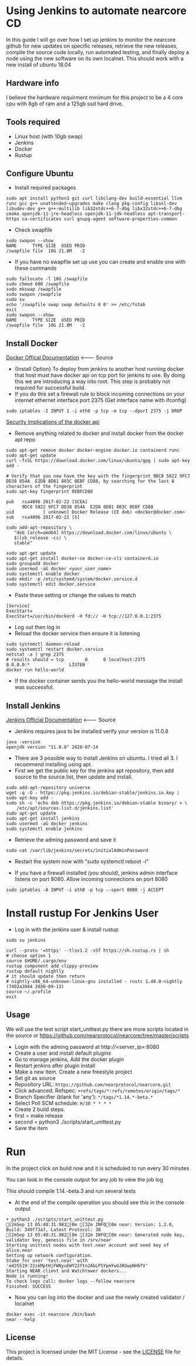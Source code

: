 # Using Jenkins to automate nearcore CD 

In this guide I will go over how I set up jenkins to monitor the nearcore github for new updates on specific releases, retrieve the new releases, compile the source code locally, run automated testing, and finally deploy a node using the new software on its own localnet. This should work with a new install of ubuntu 18.04

## Hardware info
I believe the hardware requirment minimum for this project to be a 4 core cpu with 8gb of ram and a 125gb ssd hard drive.  

## Tools required

- Linux host (with 10gb swap)
- Jenkins
- Docker
- Rustup

## Configure Ubuntu

- Install required packages
```
sudo apt install python3 git curl libclang-dev build-essential llvm runc gcc g++ unattended-upgrades make clang pkg-config libssl-dev libudev-dev g++ g++-multilib lib32stdc++6-7-dbg libx32stdc++6-7-dbg cmake openjdk-11-jre-headless openjdk-11-jdk-headless apt-transport-https ca-certificates curl gnupg-agent software-properties-common
```

- Check swapfile
```
sudo swapon --show
NAME      TYPE SIZE  USED PRIO
/swapfile file  10G 21.8M   -2
```

- If you have no swapfile set up use you can create and enable one with these commands
```
sudo fallocate -l 10G /swapfile
sudo chmod 600 /swapfile
sudo mkswap /swapfile
sudo swapon /swapfile
sudo su
echo '/swapfile swap swap defaults 0 0' >> /etc/fstab
exit
sudo swapon --show
NAME      TYPE SIZE  USED PRIO
/swapfile file  10G 21.8M   -2
```

## Install Docker

[Docker Offical Documentation](https://docs.docker.com/engine/install/) <--- Source

- {Install Option} To deploy from jenkins to another host running docker that host must have docker api on tcp port for jenkins to use. By doing this we are introducing a way into root. This step is probably not required for successful build.
- If you do this set a firewall rule to block incoming connections on your internet ethernet interface port 2375 (Get interface name with ifconfig)
```
sudo iptables -I INPUT 1 -i eth0 -p tcp -m tcp --dport 2375 -j DROP
```

[Security Implications of the docker api](https://docs.docker.com/engine/security/)


- Remove anything related to docker and install docker from the docker apt repo
```
sudo apt-get remove docker docker-engine docker.io containerd runc
sudo apt-get update
curl -fsSL https://download.docker.com/linux/ubuntu/gpg | sudo apt-key add -

# Verify that you now have the key with the fingerprint 9DC8 5822 9FC7 DD38 854A  E2D8 8D81 803C 0EBF CD88, by searching for the last 8 characters of the fingerprint
sudo apt-key fingerprint 0EBFCD88

pub   rsa4096 2017-02-22 [SCEA]
      9DC8 5822 9FC7 DD38 854A  E2D8 8D81 803C 0EBF CD88
uid           [ unknown] Docker Release (CE deb) <docker@docker.com>
sub   rsa4096 2017-02-22 [S]

sudo add-apt-repository \
   "deb [arch=amd64] https://download.docker.com/linux/ubuntu \
   $(lsb_release -cs) \
   stable"
   
sudo apt-get update
sudo apt-get install docker-ce docker-ce-cli containerd.io
sudo groupadd docker
sudo usermod -aG docker <your_user_name>
sudo systemctl enable docker
sudo mkdir -p /etc/systemd/system/docker.service.d
sudo systemctl edit docker.service
```

- Paste these setting or change the values to match

```
[Service]
ExecStart=
ExecStart=/usr/bin/dockerd -H fd:// -H tcp://127.0.0.1:2375
```

- Log out then log in
- Reload the docker service then ensure it is listening
```
sudo systemctl daemon-reload
sudo systemctl restart docker.service
netstat -a | grep 2375
# results should = tcp        0      0 localhost:2375          0.0.0.0:*               LISTEN
docker run hello-world

```
- If the docker container sends you the hello-world message the install was successful.


## Install Jenkins

[Jenkins Official Documentation](https://docs.docker.com/engine/install/ubuntu/) <--- Source

- Jenkins requires java to be installed verify your version is 11.0.8

```
java -version
openjdk version "11.0.8" 2020-07-14
```

- There are 3 possible way to install Jenkins on ubumtu. I tried all 3. I recommend installing using apt. 
- First we get the public key for the jenkins apt repository, then add source to the source.list, then update and install.

```
sudo add-apt-repository universe
wget -q -O - https://pkg.jenkins.io/debian-stable/jenkins.io.key | sudo apt-key add -
sudo sh -c 'echo deb https://pkg.jenkins.io/debian-stable binary/ > \
    /etc/apt/sources.list.d/jenkins.list'
sudo apt-get update
sudo apt-get install jenkins
sudo usermod -aG docker jenkins 
sudo systemctl enable jenkins
```
- Retrieve the adming password and save it
```
sudo cat /var/lib/jenkins/secrets/initialAdminPassword
```

- Restart the system now with "sudo systemctl reboot -i" 

- If you have a firewall installed *(you should)*, jenkins admin interface listens on port 8080. Allow incoming connections on port 8080
```
sudo iptables -A INPUT -i eth0 -p tcp --sport 8080 -j ACCEPT
```


# Install rustup For Jenkins User

- Log in with the jenkins user & install rustup

```
sudo su jenkins

curl --proto '=https' --tlsv1.2 -sSf https://sh.rustup.rs | sh
# choose option 1
source $HOME/.cargo/env
rustup component add clippy-preview
rustup default nightly
# it should update then return 
# nightly-x86_64-unknown-linux-gnu installed - rustc 1.48.0-nightly (7402a3944 2020-09-13)
source ~/.profile
exit
```


## Usage

We will use the test script start_unittest.py there are more scripts located in the source or https://github.com/nearprotocol/nearcore/tree/master/scripts


- Login with the adming password at http://<server_ip>:8080
- Create a user and install default plugins
- Go to manage jenkins, Add the docker plugin
- Restart jenkins after plugin install
- Make a new Item. Create a new freestyle project 
- Set git as source 
- Repository URL:	```https://github.com/nearprotocol/nearcore.git```
- Click advanced. Refspec: ```+refs/tags/*:refs/remotes/origin/tags/* ```
- Branch Specifier (blank for 'any'): ```*/tags/*1.14.*-beta.*```
- Select Poll SCM schedule: ```H/30 * * * *```
- Create 2 build steps. 
- first = make release
- second = python3 ./scripts/start_unittest.py
- Save the item
      
 # Run
 
 In the project click on build now and it is scheduled to run every 30 minutes
 
 You can look in the console output for any job to view the job log
 
 This should compile 1.14.<any>-beta.3 and run several tests
 
 - At the end of the compile operation you should see this in the console output
```
+ python3 ./scripts/start_unittest.py
[2mSep 13 05:48:31.981[0m [32m INFO[0m near: Version: 1.2.0, Build: 349f73a7, Latest Protocol: 30    
[2mSep 13 05:48:31.982[0m [32m INFO[0m near: Generated node key, validator key, genesis file in /srv/near    
Starting unittest nodes with test.near account and seed key of alice.near
Setting up network configuration.
Stake for user 'test.near' with 'ed25519:22skMptHjFWNyuEWY22ftn2AbLPSYpmYwGJRGwpNHbTV'
Starting NEAR client and Watchtower dockers...
Node is running! 
To check logs call: docker logs --follow nearcore
Finished: SUCCESS
```
- Now you can log into the docker and use the newly created validator / localnet

```
docker exec -it nearcore /bin/bash
near --help
```

## License

This project is licensed under the MIT License - see the [LICENSE](LICENSE) file for details.
